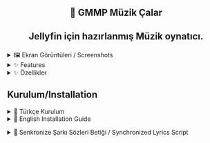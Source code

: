 
## <p align="center"> 🎵 GMMP Müzik Çalar </p>

## <p align="center"> Jellyfin için hazırlanmış Müzik oynatıcı. </p>


<details>
<summary>🖼️ Ekran Görüntüleri / Screenshots </summary>

<details>

<summary> :computer: Desktop / Masaüstü </summary>

<p align="center">

  <img src="https://github.com/user-attachments/assets/589797b2-0da5-45ae-ad9c-c9879e6c9161" alt="d2-light"/>

  <img src="https://github.com/user-attachments/assets/3ebc9004-6dab-4a7a-b727-1a95eb9b1c71" alt="d2-dark" width="250" />

  <img src="https://github.com/user-attachments/assets/33d80ffd-5051-446d-aecd-df785bc4c46d" width="250"/>

  <img src="https://github.com/user-attachments/assets/ea7a065b-eaa9-47c7-9cfa-d3cf25683a18" alt="d1-dark" width="250" />
</p> </details>

<details>

<summary> 📱 Mobile / Mobil </summary>

<p align="center">
  <img src="https://github.com/user-attachments/assets/d426c499-863d-4294-9797-b7dbb5cb0a69" alt="m2-light" width="250" />

  <img src="https://github.com/user-attachments/assets/8839ece2-9d27-49c4-adbd-fb84b6536466" alt="m2-dark" width="250" />

  <img src="https://github.com/user-attachments/assets/19a29f8c-d758-42f7-9abc-37908805fda0" alt="m1-light" width="250" />

  <img src="https://github.com/user-attachments/assets/d684c9c8-9a87-4cf6-b401-ad59d96f3d43" alt="m1-dark" width="250" />
</p>

:framed_picture: Mobile Full Screen / Mobil Tam Ekran

<img src="https://github.com/user-attachments/assets/c8f67004-3bc6-4a58-8539-2af6481c1403" alt="fullscreen-light" width="250" />

<img src="https://github.com/user-attachments/assets/027eae6b-6dd5-4dfd-a472-2e4e46772550" alt="fullscreen-dark" width="250" />


</details>



</details>

 </details>

<details>
<summary> ✨ Features </summary>
  
- User-friendly interface
- Easy access
- ID3 tag integration (track, lyrics, and other metadata are displayed using ID3 tags)
- Random playlist generation
- Save randomly generated playlists
- Refresh button to regenerate playlists
- Ability to select existing playlists on Jellyfin
- Set the number of items in the playlist</details>


<details>
<summary> ✨ Özellikler </summary>

- Kullanıcı dostu arayüz
- Kolay erişim
- id3tags entegrasyon ( parça, şarkı sözü ve diğer bilgiler id3tags entagrasyonu ile yazdırılır )
- Rastgele liste oluşturma
- Rastgele oluşturulan listeyi kaydetme
- Yenileme butonu ile rastgele listeyi yenileme
- Jellyfin üzerinde bulunan oynatma listelerini seçebilme
- Liste öğe sayısı belirleme </details>
  
## Kurulum/Installation
<details>
<summary> 🚀 Türkçe Kurulum </summary>

### ⚠️ Önemli Notlar

Not: Bu oynatıcı Jellyfin Media Slider (JMS) ile tamamen entegredir. Zaten JMS kullanıyorsanız, çakışmaları veya yinelenen işlevleri önlemek için bunu yüklemeyin.

### Windows için

İndirdiğiniz sıkıştırılmış klasörü herhangi boş bir klasöre çıkarıp ``` install.bat ``` betiğini yönetici olarak çalıştırın.

### Yüklemeyi Kaldırma

``` uninstall.bat ``` betiğini yönetici olarak çalıştırın.


### Linux için

``` git clone https://github.com/G-grbz/Jellyfin-GMMP ```

``` cd Jellyfin-GMMP ```

### Kurulum scriptini çalıştırın:

``` sudo chmod +x install.sh && sudo ./install.sh ```

### Tarayıcı çerezlerini temizleyin.

### Yüklemeyi Kaldırma

``` sudo chmod +x /usr/share/jellyfin/web/GMMP/uninstall.sh && sudo sh /usr/share/jellyfin/web/GMMP/uninstall.sh ```
</details>

<details>
<summary> 🚀 English Installation Guide </summary>

 ### ⚠️ Important Notes

Note: This player is fully integrated with Jellyfin Media Slider (JMS).
If you are already using JMS, do not install this separately to avoid conflicts or duplicate functionality.

### For Windows
  
Extract the downloaded archive to any folder and run the ``` install.bat ``` script as Administrator.

### Uninstallation

Run the ``` uninstall.bat ``` script as Administrator.

### For Linux

```git clone https://github.com/G-grbz/Jellyfin-GMMP ```

``` cd Jellyfin-GMMP ```

### Run the installation script:

``` sudo chmod +x install.sh && sudo ./install.sh ```

### Uninstallation

``` sudo chmod +x /usr/share/jellyfin/web/GMMP/uninstall.sh && sudo sh /usr/share/jellyfin/web/GMMP/uninstall.sh ``` </details>


<details>
<summary> 🚀 Senkronize Şarkı Sözleri Betiği / Synchronized Lyrics Script </summary>

### Türkçe

lrclib.net üzerinden şarkı sözlerini çekebilen bir betik ekledim(lrclib.sh). Bu betik eklentiden bağımsız olarak çalışmaktadır. (Linux)

betiği çalıştırmak için gerekli bağımlılıklar: ```curl, jq, find```

mevcut şarkı isim formatınız ``` "'ad soyad' -  'parça adı'" ``` şekilde olmalıdır örn.: ```Ali Kınık - Ali Ayşeyi Seviyor```

Betiği çalıştırmak için gerekli izinleri verin ve 

``` sh lrclib.sh /Müzik/Dosya/Yolu ``` komutunu çalıştırın alt klasörler dahil arayarak eşleşen şarkı sözlerini indirecektir. ( Öncelik Senkronize şarkı sözleri mevcut değil ise normal) 

Mevcut şarkı sözlerinizin üzerine yazmak isterseniz, komut sonuna ```--overwrite``` ekleyin yani ```sh lrclib.sh /Müzik/Dosya/Yolu --overwrite```

dosya yolunuz boşluk içeriyor ise ```""``` içerisine alın yani ```sh lrclib.sh "/Müzik/Dosya/Müzik Yolu" --overwrite``` (formatlar mp3 ve flac olmalıdır)

### English

A standalone script has been added to fetch synchronized lyrics from lrclib.net. This script operates independently of the plugin and is designed for Linux systems.

Requirements:
To run the script, make sure the following dependencies are installed: curl, jq, and find

Track Filename Format:
Your audio files should follow the naming convention:
```'artist name' - 'track title'```
For example: ```Ali Kınık - Ali Ayşeyi Seviyor```

Usage:
Grant the necessary execution permissions to the script.

Run the command:

```sh lrclib.sh /Path/To/Your/Music/Directory```

This will recursively search all subdirectories and download matching lyrics.
It prioritizes synchronized lyrics, and falls back to regular lyrics if none are available.

To overwrite existing lyrics files, append the --overwrite flag:

```sh lrclib.sh /Path/To/Your/Music/Directory --overwrite```

If your file path contains spaces, enclose it in double quotes, e.g., sh lrclib.sh "/Path/To/Your/Music Path" --overwrite (Supported formats: mp3 and flac)

</details>
